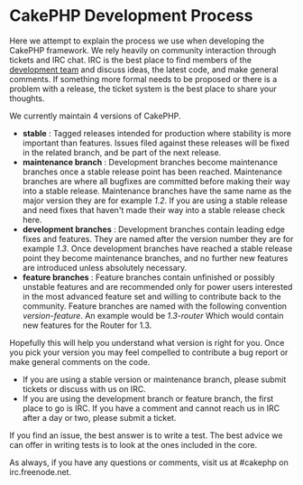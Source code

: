 # CakePHP Development Process

Here we attempt to explain the process we use when developing the
CakePHP framework. We rely heavily on community interaction through
tickets and IRC chat. IRC is the best place to find members of the
[development team](https://github.com/cakephp?tab=members) and discuss
ideas, the latest code, and make general comments. If something more
formal needs to be proposed or there is a problem with a release, the
ticket system is the best place to share your thoughts.

We currently maintain 4 versions of CakePHP.

- **stable** : Tagged releases intended for production where stability
  is more important than features. Issues filed against these releases
  will be fixed in the related branch, and be part of the next release.
- **maintenance branch** : Development branches become maintenance
  branches once a stable release point has been reached. Maintenance
  branches are where all bugfixes are committed before making their way
  into a stable release. Maintenance branches have the same name as the
  major version they are for example *1.2*. If you are using a stable
  release and need fixes that haven't made their way into a stable
  release check here.
- **development branches** : Development branches contain leading edge
  fixes and features. They are named after the version number they are
  for example *1.3*. Once development branches have reached a stable
  release point they become maintenance branches, and no further new
  features are introduced unless absolutely necessary.
- **feature branches** : Feature branches contain unfinished or
  possibly unstable features and are recommended only for power users
  interested in the most advanced feature set and willing to contribute
  back to the community. Feature branches are named with the following
  convention *version-feature*. An example would be *1.3-router* Which
  would contain new features for the Router for 1.3.

Hopefully this will help you understand what version is right for you.
Once you pick your version you may feel compelled to contribute a bug
report or make general comments on the code.

- If you are using a stable version or maintenance branch, please submit
  tickets or discuss with us on IRC.
- If you are using the development branch or feature branch, the first
  place to go is IRC. If you have a comment and cannot reach us in IRC
  after a day or two, please submit a ticket.

If you find an issue, the best answer is to write a test. The best
advice we can offer in writing tests is to look at the ones included in
the core.

As always, if you have any questions or comments, visit us at \#cakephp
on irc.freenode.net.
